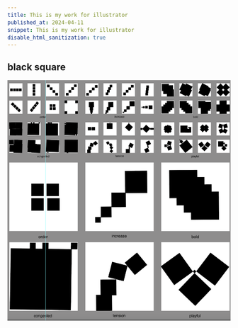 ```yaml
---
title: This is my work for illustrator
published_at: 2024-04-11
snippet: This is my work for illustrator
disable_html_sanitization: true
---
```

## black square

![work-of-class](../static/blacksquare/work%20of%20ai.png)
